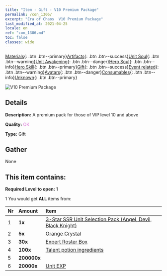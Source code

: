 ```yaml
---
title: "Item - Gift - V10 Premium Package"
permalink: /con_1306/
excerpt: "Era of Chaos  V10 Premium Package"
last_modified_at: 2021-04-25
locale: en
ref: "con_1306.md"
toc: false
classes: wide
---
```

 [Materials](/Items/){: .btn .btn--primary}[Artifacts](/Items/Artifacts/){: .btn .btn--success}[Unit Soul](/Items/UnitSoul/){: .btn .btn--warning}[Unit Awakening](/Items/UnitAwakening/){: .btn .btn--danger}[Hero Soul](/Items/HeroSoul/){: .btn .btn--info}[Hero Skill](/Items/HeroSkill/){: .btn .btn--primary}[Gift](/Items/Gift/){: .btn .btn--success}[Event related](/Items/Events/){: .btn .btn--warning}[Avatars](/Items/Avatars/){: .btn .btn--danger}[Consumables](/Items/Consumables/){: .btn .btn--info}[Unknown](/Items/Unknown/){: .btn .btn--primary}

 ![V10 Premium Package](/images/t/i_905010.png)

## Details
 **Description:** A premium pack for those of VIP level 10 and above

 **Quality:** <span style="color: #DA70D6">OK</span>

 **Type:** Gift

## Gather

  None

## This item contains:

 **Required Level to open:** 1

 1 You would get **ALL** items  from:

  | Nr | Amount |     Item    |
  |:---|:-------|:------------|
  | 1 |  **1x** | [3-Star SSR Unit Selection Pack (Angel, Devil, Black Knight)](/Items/con_1320/) |  | 
  | 2 |  **5x** | [Orange Crystal](/Items/con_730/) |  | 
  | 3 |  **30x** | [Expert Roster Box](/Items/con_776/) |  | 
  | 4 |  **100x** | [Talent potion ingredients](/Items/con_1120/) |  | 
  | 5 |  **200000x** | <i class="fas fa-coins"/> |  | 
  | 6 |  **20000x** | [Unit EXP](/Items/con_902/) |  | 
